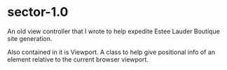 # sector-1.0
An old view controller that I wrote to help expedite Estee Lauder Boutique site generation.

Also contained in it is Viewport. A class to help give positional info of an element relative to the current browser viewport.
